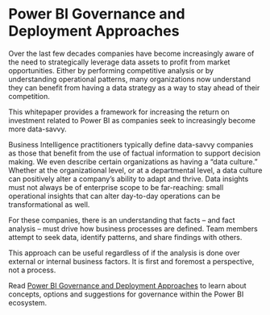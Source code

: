 <properties
pageTitle="Power BI Governance and Deployment Approaches"
description="Whitepaper to learn about concepts, options and suggestions for governance within the Power BI ecosystem."
services="powerbi"
documentationCenter=""
authors="guyinacube"
manager="mblythe"
backup=""
editor=""
tags=""
qualityFocus="no"
qualityDate=""/>

<tags
ms.service="powerbi"
ms.devlang="NA"
ms.topic="article"
ms.tgt_pltfrm="na"
ms.workload="powerbi"
ms.date="04/07/2016"
ms.author="asaxton"/>
# Power BI Governance and Deployment Approaches

Over the last few decades companies have become increasingly aware of the need to strategically leverage data assets to profit from market opportunities. Either by performing competitive analysis or by understanding operational patterns, many organizations now understand they can benefit from having a data strategy as a way to stay ahead of their competition.  
 
This whitepaper provides a framework for increasing the return on investment related to Power BI as companies seek to increasingly become more data-savvy.

Business Intelligence practitioners typically define data-savvy companies as those that benefit from the use of factual information to support decision making.  We even describe certain organizations as having a “data culture.”
Whether at the organizational level, or at a departmental level, a data culture can positively alter a company’s ability to adapt and thrive.  Data insights must not always be of enterprise scope to be far-reaching: small operational insights that can alter day-to-day operations can be transformational as well.

For these companies, there is an understanding that facts – and fact analysis – must drive how business processes are defined. Team members attempt to seek data, identify patterns, and share findings with others. 

This approach can be useful regardless of if the analysis is done over external or internal business factors. It is first and foremost a perspective, not a process.

Read [Power BI Governance and Deployment Approaches]( http://go.microsoft.com/fwlink/?LinkId=785915&clcid=0x409) to learn about concepts, options and suggestions for governance within the Power BI ecosystem.

